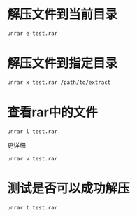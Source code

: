 # 解压文件到当前目录
```shell script
unrar e test.rar 
```
# 解压文件到指定目录
```shell script
unrar x test.rar /path/to/extract
```
# 查看rar中的文件
```shell script
unrar l test.rar 
```
更详细
```shell script
unrar v test.rar 
```
# 测试是否可以成功解压
```shell script
unrar t test.rar 
```
